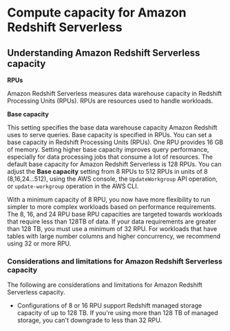 # Compute capacity for Amazon Redshift Serverless<a name="serverless-capacity"></a>

## Understanding Amazon Redshift Serverless capacity<a name="serverless-rpu-capacity"></a>

**RPUs**

Amazon Redshift Serverless measures data warehouse capacity in Redshift Processing Units \(RPUs\)\. RPUs are resources used to handle workloads\. 

**Base capacity**

 This setting specifies the base data warehouse capacity Amazon Redshift uses to serve queries\. Base capacity is specified in RPUs\. You can set a base capacity in Redshift Processing Units \(RPUs\)\. One RPU provides 16 GB of memory\. Setting higher base capacity improves query performance, especially for data processing jobs that consume a lot of resources\.  The default base capacity for Amazon Redshift Serverless is 128 RPUs\. You can adjust the **Base capacity** setting from 8 RPUs to 512 RPUs in units of 8 \(8,16,24\.\.\.512\), using the AWS console, the `UpdateWorkgroup` API operation, or `update-workgroup` operation in the AWS CLI\. 

With a minimum capacity of 8 RPU, you now have more flexibility to run simpler to more complex workloads based on performance requirements\. The 8, 16, and 24 RPU base RPU capacities are targeted towards workloads that require less than 128TB of data\. If your data requirements are greater than 128 TB, you must use a minimum of 32 RPU\. For workloads that have tables with large number columns and higher concurrency, we recommend using 32 or more RPU\.

### Considerations and limitations for Amazon Redshift Serverless capacity<a name="w30aab8c13b3c15"></a>

The following are considerations and limitations for Amazon Redshift Serverless capacity\.
+ Configurations of 8 or 16 RPU support Redshift managed storage capacity of up to 128 TB\. If you're using more than 128 TB of managed storage, you can't downgrade to less than 32 RPU\.